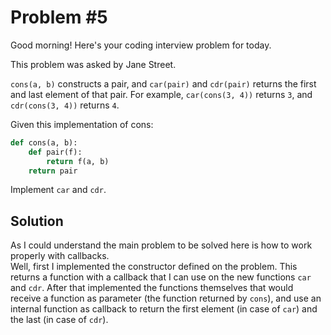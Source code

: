 # Problem #5  

Good morning! Here's your coding interview problem for today.

This problem was asked by Jane Street.

`cons(a, b)` constructs a pair, and `car(pair)` and `cdr(pair)` returns the first and last element of that pair. For example, `car(cons(3, 4))` returns `3`, and `cdr(cons(3, 4))` returns `4`.

Given this implementation of cons:

```python
def cons(a, b):
    def pair(f):
        return f(a, b)
    return pair
```

Implement `car` and `cdr`.

## Solution  

As I could understand the main problem to be solved here is how to work properly with callbacks.  
Well, first I implemented the constructor defined on the problem. This returns a function with a callback that I can use on the new functions `car` and `cdr`. After that implemented the functions themselves that would receive a function as parameter (the function returned by `cons`), and use an internal function as callback to return the first element (in case of `car`) and the last (in case of `cdr`).  
